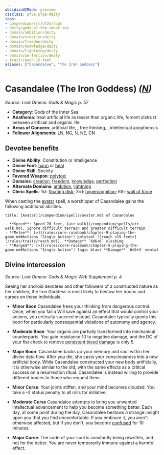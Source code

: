 ```yaml
---
obsidianUIMode: preview
cssclass: pf2e,pf2e-deity
tags:
- compendium/src/pf2e/logm
- deity/gods-of-the-inner-sea
- domain/ambition/deity
- domain/creation/deity
- domain/freedom/deity
- domain/knowledge/deity
- domain/lightning/deity
- domain/perfection/deity
- trait/reach-15-feet
aliases: ["Casandalee", "The Iron Goddess"]
---
```

# Casandalee (The Iron Goddess) *([N](/rules/traits/neutral-b1.md))*  
*Source: Lost Omens: Gods & Magic p. 57*  

- **Category**: Gods of the Inner Sea
- **Anathema**: treat artificial life as lesser than organic life, foment distrust between artificial and organic life
- **Areas of Concern**: artificial life, , free thinking, , intellectual apoptheosis
- **Follower Alignments**: [LN](/rules/traits/lawful-neutral-b1.md), [NG](/rules/traits/neutral-good-b1.md), [N](/rules/traits/neutral-b1.md), [NE](/rules/traits/neutral-evil-b1.md), [CN](/rules/traits/chaotic-neutral-b1.md)

## Devotee benefits

- **Divine Ability**: Constitution or Intelligence
- **Divine Font**: [harm](/compendium/spells/harm.md) or [heal](/compendium/spells/heal.md)
- **Divine Skill**: Society
- **Favored Weapon**: [polytool](/compendium/equipment/items/polytool-logm.md)
- **Domains**: [creation](/compendium/setting/domains.md#Creation), [freedom](/compendium/setting/domains.md#Freedom), [knowledge](/compendium/setting/domains.md#Knowledge), [perfection](/compendium/setting/domains.md#Perfection)
- **Alternate Domains**: [ambition](/compendium/setting/domains.md#Ambition), [lightning](/compendium/setting/domains.md#Lightning)
- **Cleric Spells**: 1st: [floating disk](/compendium/spells/floating-disk.md); 3rd: [hypercognition](/compendium/spells/hypercognition.md); 6th: [wall of force](/compendium/spells/wall-of-force.md)

When casting the [avatar](/compendium/spells/avatar.md) spell, a worshipper of Casandalee gains the following additional abilities.

```ad-embed-avatar
title: [Avatar](/compendium/spells/avatar.md) of Casandalee

- **Speed**: Speed 70 feet, [air walk](/compendium/spells/air-walk.md), ignore difficult terrain and greater difficult terrain
- **Melee**: [>](/rules/core-rulebook/chapter-9-playing-the-game.md#Actions "Single Action") polytool ([reach <15 feet>](/rules/traits/reach.md)), **Damage** `6d6+6` slashing
- **Ranged**: [>](/rules/core-rulebook/chapter-9-playing-the-game.md#Actions "Single Action") logic blast **Damage** `6d6+3` mental
```

## Divine intercession
*Source: Lost Omens: Gods & Magic Web Supplement p. 4*

Seeing her android devotees and other followers of a constructed nature as her children, the Iron Goddess is most likely to bestow her boons and curses on these individuals.

- **Minor Boon** Casandalee frees your thinking from dangerous control. Once, when you fail a Will save against an effect that would control your actions, you critically succeed instead. Casandalee typically grants this boon for particularly consequential violations of autonomy and agency.
- **Moderate Boon**: Your organs are partially transformed into mechanical counterparts. You gain resistance 10 to negative damage, and the DC of your flat check to remove [persistent bleed damage](/rules/conditions.md#Persistent%20Damage) is only 5.
- **Major Boon**: Casandalee backs up your memory and soul within her divine data flow. After you die, she casts your consciousness into a new artificial body. While Casandalee constructed your new body artificially, it is otherwise similar to the old, with the same effects as a critical success on a resurrection ritual. Casandalee is instead willing to provide different bodies to those who request them.

- **Minor Curse**: Your joints stiffen, and your mind becomes clouded. You take a –2 status penalty to all rolls for initiative.
- **Moderate Curse** Casandalee attempts to bring you unwanted intellectual advancement to help you become something better. Each day, at some point during the day, Casandalee bestows a strange insight upon you that you find uncomfortable. If you embrace it, you aren't otherwise affected, but if you don't, you become [confused](/rules/conditions.md#Confused) for 10 minutes.
- **Major Curse**: The code of your soul is constantly being rewritten, and not for the better. You are never temporarily immune against a harmful effect.